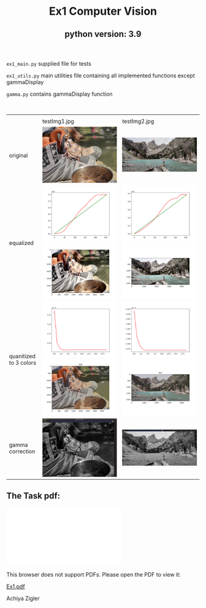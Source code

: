 <html lang='en'>
<header>
    <h1>
    Ex1 Computer Vision
    </h1>
    <h2>python version: 3.9 </h2>
</header>
<body>
<p>

`ex1_main.py` supplied file for tests <br>

`ex1_utils.py` main utilities file containing all implemented functions except gammaDisplay <br>

`gamma.py` contains gammaDisplay function

</p>
<br>

<table>
    <th>
    <tr>
    <td></td>
        <td>
        testImg1.jpg
        </td>
        <td>
        testImg2.jpg
        </td>
        </tr>
    </th>
    <tb>
    <tr><td>original</td><td><img src="testImg1.jpg"></td><td><img src="testImg2.jpg"></td></tr>
    <tr><td>equalized</td><td><img src="histogram_equalized.png"><img src="equalization.png"/></td><td><img src="histogram_equalized2.png"><img src="equalization2.png"></td></tr>
    <tr><td>quanitized to 3 colors</td><td><img src="histogram_quanitized.png"><img src="quantization.png"/></td><td><img src="histogram_quanitized2.png"/><img src="quantization2.png"/></td></tr>
    <tr><td>gamma correction</td><td><img src="gamma.png"></td><td><img src="gamma2.png"></td></tr>
    </tb>
</table>
<h2>The Task pdf:</h2>
<object data="Ex1.pdf" type="application/pdf" width="700px" height="700px">
    <embed src="Ex1.pdf">
        <p>This browser does not support PDFs. Please open the PDF to view it: 
        </p>

[Ex1.pdf](Ex1.pdf)

</embed>
</object>
</body>
<footer>Achiya Zigler</footer>
</html>
